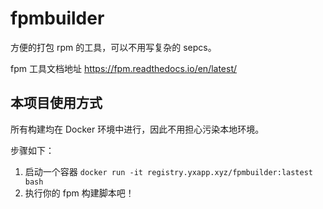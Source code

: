 # fpmbuilder

方便的打包 rpm 的工具，可以不用写复杂的 sepcs。

fpm 工具文档地址 https://fpm.readthedocs.io/en/latest/

## 本项目使用方式

所有构建均在 Docker 环境中进行，因此不用担心污染本地环境。

步骤如下：

1. 启动一个容器 `docker run -it registry.yxapp.xyz/fpmbuilder:lastest bash`
2. 执行你的 fpm 构建脚本吧！